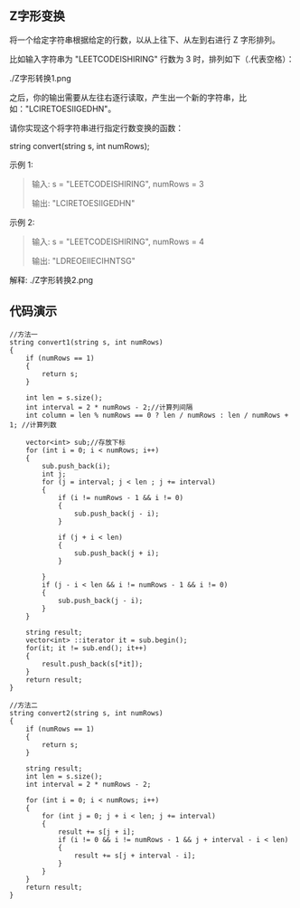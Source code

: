 ## Z字形变换 ##
将一个给定字符串根据给定的行数，以从上往下、从左到右进行 Z 字形排列。

比如输入字符串为 "LEETCODEISHIRING" 行数为 3 时，排列如下（.代表空格）：

./Z字形转换1.png

之后，你的输出需要从左往右逐行读取，产生出一个新的字符串，比如："LCIRETOESIIGEDHN"。

请你实现这个将字符串进行指定行数变换的函数：

string convert(string s, int numRows);

示例 1:

> 输入: s = "LEETCODEISHIRING", numRows = 3
> 
> 输出: "LCIRETOESIIGEDHN"

示例 2:

> 输入: s = "LEETCODEISHIRING", numRows = 4
> 
> 输出: "LDREOEIIECIHNTSG"

解释:
./Z字形转换2.png
## 代码演示 ##
	//方法一
	string convert1(string s, int numRows)
	{
		if (numRows == 1)
		{
			return s;
		}

		int len = s.size();
		int interval = 2 * numRows - 2;//计算列间隔
		int column = len % numRows == 0 ? len / numRows : len / numRows + 1; //计算列数
		
		vector<int> sub;//存放下标
		for (int i = 0; i < numRows; i++)
		{
			sub.push_back(i);
			int j;
			for (j = interval; j < len ; j += interval)
			{	
				if (i != numRows - 1 && i != 0)
				{
					sub.push_back(j - i);
				}
								
				if (j + i < len)
				{
					sub.push_back(j + i);
				}
				
			}
			if (j - i < len && i != numRows - 1 && i != 0)
			{
				sub.push_back(j - i);
			}
		}

		string result;
		vector<int> ::iterator it = sub.begin();
		for(it; it != sub.end(); it++)
		{
			result.push_back(s[*it]);
		}		
		return result;
	}

	//方法二
	string convert2(string s, int numRows) 
	{
		if (numRows == 1)
		{
			return s;
		}

		string result;
		int len = s.size();
		int interval = 2 * numRows - 2;

		for (int i = 0; i < numRows; i++)
		{
			for (int j = 0; j + i < len; j += interval)
			{
				result += s[j + i];
				if (i != 0 && i != numRows - 1 && j + interval - i < len)
				{
					result += s[j + interval - i];
				}					
			}
		}
		return result;
	}
